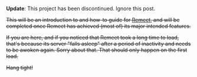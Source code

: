 **Update**: This project has been discontinued. Ignore this post.

<strike>This will be an introduction to and how-to guide for [Remeet][1], and will be completed once Remeet has achieved (most of) its major intended features.</strike>

<strike>If you are here, and if you noticed that Remeet took a long time to load, that's because its server "falls asleep" after a period of inactivity and needs to be awoken again. Sorry about that. That should only happen on the first load.</strike>

<strike>Hang tight!</strike>

[1]: https://remeet.herokuapp.com
